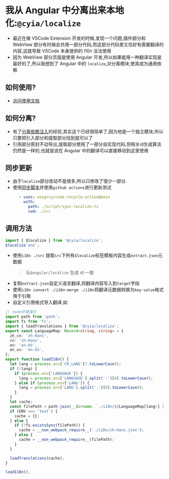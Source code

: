 # 我从 Angular 中分离出来本地化:`@cyia/localize`
- 最近在做 VSCode Extension 开发的时候,发现一个问题,插件部分和 WebView 部分有时候会共用一部分代码,而这部分代码里又恰好有需要翻译的内容,这就导致 VSCode 本身提供的 l10n 没法使用
- 因为 WebView 部分页面是使用 Angular 开发,所以如果能用一种翻译实现是最好的了,所以我想到了 Angular 中的 `localize`,对分离模块,使其成为通用依赖

## 如何使用?
- [访问使用文档](https://github.com/wszgrcy/cyia-localize/blob/main/readme.zh-Hans.md)

## 如何分离?
- 有了[分离依赖注入](https://wszgrcy.github.io/code-recycle/#/zh-Hans/article/static-injector)的经验,其实这个已经很简单了,因为他是一个独立模块,所以只要把引入部分和提取部分找到就可以了
- 引用部分原封不动导出,提取部分使用了一部分自实现代码,但相关id生成算法仍然是一样的,也就是说在 Angular 中的翻译可以直接移动到这里使用

## 同步更新
- 由于`localize`部分改动不是很多,所以只修改了很少一部分.
- 使用[同步脚本](https://github.com/wszgrcy/cyia-localize/blob/45cbb40e84191bf349c34239c4833a98a6f1116a/script/sync-localize.ts)并使用`github actions`进行更新测试
```yml
      - uses: wszgrcy/code-recycle-action@main
        with:
          path: ./script/sync-localize.ts
          cwd: ./src
```

## 调用方法

```ts
import { $localize } from '@cyia/localize';
$localize`one`;
```

- 使用`i18n ./src` 提取`src`下所有`$localize`标签模板内容生成`extract.json`元数据
  > 与`@angular/localize` 生成 id 一致
- 复制`extract.json`自定义语言翻译,将翻译内容写入到`target`字段
- 使用`i18n convert ./i18n-merge ./i18n`将翻译元数据转换为`key-value`格式用于引用
- 自定义引用格式导入翻译,如

```ts
// node环境演示
import path from 'path';
import fs from 'fs';
import { loadTranslations } from '@cyia/localize';
export const LanguageMap: Record<string, string> = {
  zh_cn: 'zh-Hans',
  cn: 'zh-Hans',
  en: 'en-US',
  en_us: 'en-US',
};
export function loadI18n() {
  let lang = process.env['CR_LANG']?.toLowerCase();
  if (!lang) {
    if (process.env['LANGUAGE']) {
      lang = process.env['LANGUAGE'].split(':')[0].toLowerCase();
    } else if (process.env['LANG']) {
      lang = process.env['LANG'].split('.')[0].toLowerCase();
    }
  }
  let cache;
  const filePath = path.join(__dirname, `./i18n/${LanguageMap[lang!] || lang || 'zh-Hans'}.json`);
  if (ENV === 'test') {
    cache = {};
  } else {
    if (!fs.existsSync(filePath)) {
      cache = __non_webpack_require__('./i18n/zh-Hans.json');
    } else {
      cache = __non_webpack_require__(filePath);
    }
  }

  loadTranslations(cache);
}

loadI18n();
```